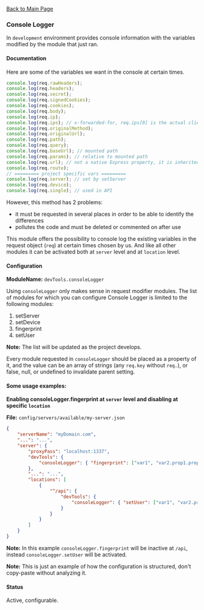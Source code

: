 [Back to Main Page](https://github.com/SorinGFS/access-proxy#configuration)

### Console Logger

In `development` environment provides console information with the variables modified by the module that just ran.

#### Documentation

Here are some of the variables we want in the console at certain times.

```js
console.log(req.rawHeaders);
console.log(req.headers);
console.log(req.secret);
console.log(req.signedCookies);
console.log(req.cookies);
console.log(req.body);
console.log(req.ip);
console.log(req.ips); // x-forwarded-for, req.ips[0] is the actual client
console.log(req.originalMethod);
console.log(req.originalUrl);
console.log(req.path);
console.log(req.query);
console.log(req.baseUrl); // mounted path
console.log(req.params); // relative to mounted path
console.log(req.url); // not a native Express property, it is inherited from Node, used in urlRewrite
console.log(req.route);
// ========= project specific vars =========
console.log(req.server); // set by setServer
console.log(req.device);
console.log(req.single); // used in API
```

However, this method has 2 problems:

-   it must be requested in several places in order to be able to identify the differences
-   pollutes the code and must be deleted or commented on after use

This module offers the possibility to console log the existing variables in the request object (`req`) at certain times chosen by us. And like all other modules it can be activated both at `server` level and at `location` level. 

#### Configuration

**ModuleName:** `devTools.consoleLogger`

Using `consoleLogger` only makes sense in request modifier modules. The list of modules for which you can configure Console Logger is limited to the following modules:

1. setServer
1. setDevice
1. fingerprint
1. setUser

**Note:** The list will be updated as the project develops.

Every module requested in `consoleLogger` should be placed as a property of it, and the value can be an array of strings (any `req.key` without `req.`), or false, null, or undefined to invalidate parent setting.

#### Some usage examples:

**Enabling consoleLogger.fingerprint at `server` level and disabling at specific `location`**

**File:** `config/servers/available/my-server.json`

```json
{
    "serverName": "myDomain.com",
    "...": "...",
    "server": {
        "proxyPass": "localhost:1337",
        "devTools": {
            "consoleLogger": { "fingerprint": ["var1", "var2.prop1.prop2"] }
        },
        "...": "...",
        "locations": [
            {
                "^/api": {
                    "devTools": {
                        "consoleLogger": { "setUser": ["var1", "var2.prop1.prop2"]  }
                    }
                }
            }
        ]
    }
}
```

**Note:** In this example `consoleLogger.fingerprint` will be inactive at `/api`, instead `consoleLogger.setUser` will be activated.

**Note:** This is just an example of how the configuration is structured, don't copy-paste without analyzing it.

#### Status

Active, configurable.
